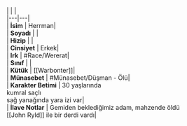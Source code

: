 |  |  |<br>|---|---|<br>| **İsim** | Herrman|<br>| **Soyadı** | |<br>| **Hizip** | |<br>| **Cinsiyet** | Erkek|<br>| **Irk** | #Race/Wererat|<br>| **Sınıf** | |<br>| **Kütük** | [[Warbonter]]|<br>| **Münasebet** | #Münasebet/Düşman - Ölü|<br>| **Karakter Betimi** | 30 yaşlarında<br>kumral saçlı<br>sağ yanağında yara izi var|<br>| **İlave Notlar** | Gemiden beklediğimiz adam, mahzende öldü<br>[[John Ryld]] ile bir derdi vardı|<br>